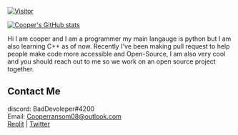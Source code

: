[![Visitor](https://visitor-badge.glitch.me/badge?page_id=itzCozi.itzCozi)](https://github.com/itzCozi/itzCozi)

[![Cooper's GitHub stats](https://github-readme-stats.vercel.app/api?username=itzCozi&theme=dracula)](https://replit.com/@cozi08)

Hi I am cooper and I am a programmer my main langauge is python but I am also learning C++ as of now. 
Recently I've been making pull request to help people make code more accessible and Open-Source, 
I am also very cool and you should reach out to me so we work on an open source project together.

Contact Me
---------------------------------
discord: BadDevoleper#4200                                                                                                                                             
Email: Cooperransom08@outlook.com                                                                                                                                      
[Replit](https://replit.com/@cozi08) | 
[Twitter](https://twitter.com/ransom_cooper)

